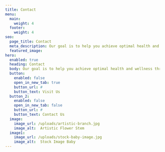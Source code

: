```yaml
---
title: Contact
menu:
  main:
    weight: 4
  footer:
    weight: 4
seo:
  page_title: Contact
  meta_description: Our goal is to help you achieve optimal health and wellness through safe, gentle, and effective chiropractic services.
  featured_image:
hero: 
  enabled: true
  heading: Contact
  body: Our goal is to help you achieve optimal health and wellness through safe, gentle, and effective chiropractic services.
  button:
    enabled: false
    open_in_new_tab: true
    button_url: #
    button_text: Visit Us
  button_2:
    enabled: false
    open_in_new_tab: false
    button_url: #
    button_text: Contact Us
  image:
    image_url: /uploads/artistic-branch.jpg
    image_alt:  Artistic Flower Stem
  image1:
    image_url: /uploads/stock-baby-image.jpg
    image_alt:  Stock Image Baby
---
```

